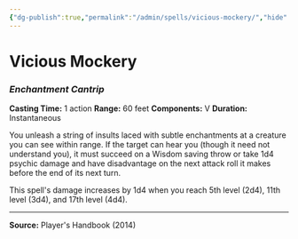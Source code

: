 ```yaml
---
{"dg-publish":true,"permalink":"/admin/spells/vicious-mockery/","hide":true,"updated":"2025-08-05T19:49:55.037+01:00"}
---
```


# Vicious Mockery
### *Enchantment Cantrip*
**Casting Time:** 1 action
**Range:** 60 feet
**Components:** V
**Duration:** Instantaneous

You unleash a string of insults laced with subtle enchantments at a creature you can see within range. If the target can hear you (though it need not understand you), it must succeed on a Wisdom saving throw or take 1d4 psychic damage and have disadvantage on the next attack roll it makes before the end of its next turn.

This spell's damage increases by 1d4 when you reach 5th level (2d4), 11th level (3d4), and 17th level (4d4).

---
**Source:** Player's Handbook (2014)